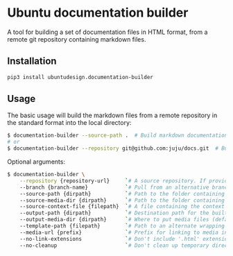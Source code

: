 Ubuntu documentation builder
===

A tool for building a set of documentation files in HTML format,
from a remote git repository containing markdown files.

Installation
---

``` bash
pip3 install ubuntudesign.documentation-builder
```

Usage
---

The basic usage will build the markdown files from a remote repository in the standard format into the local directory:

``` bash
$ documentation-builder --source-path .  # Build markdown documentation from the current directory
# or
$ documentation-builder --repository git@github.com:juju/docs.git  # Build documentation from remote repository
```

Optional arguments:

``` bash
$ documentation-builder \
    --repository {repository-url}     `# A source repository. If provided, all source paths will be relative to this repository root`
    --branch {branch-name}            `# Pull from an alternative branch to the default (only valid with --repository)`
    --source-path {dirpath}           `# Path to the folder containing markdown files (default: .)`
    --source-media-dir {dirpath}      `# Path to the folder containing media files (default: ./media)`
    --source-context-file {filepath}  `# A file containing the context object for building the templates (default: ./context.yaml)`
    --output-path {dirpath}           `# Destination path for the built HTML files (default: .)`
    --output-media-dir {dirpath}      `# Where to put media files (default: ./media)`
    --template-path {filepath}        `# Path to an alternate wrapping template for the built HTML files`
    --media-url {prefix}              `# Prefix for linking to media inside the built HTML files (default: Relative path to built media location, e.g.: ../media)`
    --no-link-extensions              `# Don't include '.html' extension in internal links`
    --no-cleanup                      `# Don't clean up temporary directory after cloning repository`
```
